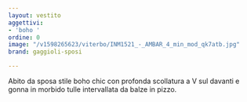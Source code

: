 ```yaml
---
layout: vestito
aggettivi:
- 'boho '
ordine: 0
image: "/v1598265623/viterbo/INM1521_-_AMBAR_4_min_mod_qk7atb.jpg"
brand: gaggioli-sposi

---
```

Abito da sposa  stile boho chic con profonda scollatura a V sul davanti e gonna in morbido tulle intervallata da balze in pizzo. 
